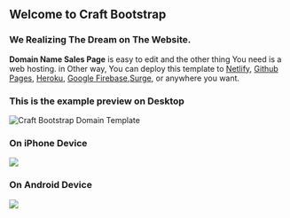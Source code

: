 ## Welcome to Craft Bootstrap
### We Realizing The Dream on The Website.


**Domain Name Sales Page** is easy to edit and the other thing You need is a web hosting.
in Other way, You can deploy this template to [Netlify](https://www.netlify.com/), [Github Pages](https://pages.github.com/), [Heroku](https://www.heroku.com/), [Google Firebase](https://firebase.google.com/docs/hosting/),[Surge](https://surge.sh/), or anywhere you want.

### This is the example preview on Desktop
![Craft Bootstrap Domain Template](https://cdn.filestackcontent.com/UqPfxHNkR6evu3CXA5B9)
### On iPhone Device
![](https://cdn.filestackcontent.com/QiNO7497SyS9lXxXwlEd)
### On Android Device
![](https://cdn.filestackcontent.com/D52icXKISkO9OXDnFsLI)

